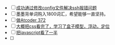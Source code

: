 - [ ] [成功通过修改config文件解决ssh报错问题](https://gist.github.com/Tamal/1cc77f88ef3e900aeae65f0e5e504794#file-git-ssh-error-fix-sh)
- [ ] 墨墨背单词购入1800词汇，希望能够一直坚持。
- [ ] [做Atcoder 372](https://kenkoooo.com/atcoder/#/table/konglb)
- [ ] [大概把css看完了，学习了盒子模型，浮动，定位](https://www.bilibili.com/video/BV1BT4y1W7Aw?spm_id_from=333.788.player.switch&vd_source=6759ab7a746b50893c564c06fbc6a752&p=14)
- [ ] [把javascript看了一半](https://www.bilibili.com/video/BV1BT4y1W7Aw?spm_id_from=333.788.player.switch&vd_source=6759ab7a746b50893c564c06fbc6a752&p=19)
- [ ] 
